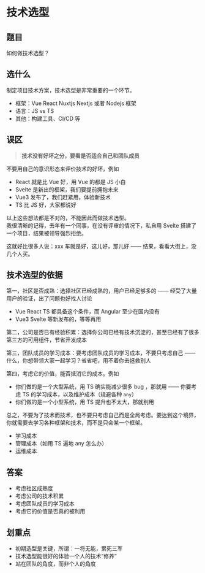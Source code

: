 # 技术选型

## 题目

如何做技术选型？

## 选什么

制定项目技术方案，技术选型是非常重要的一个环节。

- 框架：Vue React Nuxtjs Nextjs 或者 Nodejs 框架 
- 语言：JS vs TS
- 其他：构建工具、CI/CD 等

## 误区

> **技术没有好坏之分，要看是否适合自己和团队成员**

不要用自己的意识形态来评价技术的好坏，例如
- React 就是比 Vue 好，用 Vue 的都是 JS 小白
- Svelte 是新出的框架，我们要提前拥抱未来
- Vue3 发布了，我们赶紧用，体验新技术
- TS 比 JS 好，大家都说好

以上这些想法都是不对的，不能因此而做技术选型。<br>
我很清晰的记得，去年有一个同事，在没有评审的情况下，私自用 Svelte 搭建了一个项目，结果被领导强烈拒绝。

这就好比很多人说：xxx 车就是好，这儿好，那儿好 —— 结果，看看大街上，没几个人买。

## 技术选型的依据

第一，社区是否成熟：选择社区已经成熟的，用户已经足够多的 —— 经受了大量用户的验证，出了问题也好找人讨论
- Vue React TS 都具备这个条件，而 Angular 至少在国内没有
- Vue3 Svelte 等新发布的，等等再用

第二，公司是否已有经验积累：选择你公司已经有技术沉淀的，甚至已经有了很多第三方的可用组件，节省开发成本

第三，团队成员的学习成本：要考虑团队成员的学习成本，不要只考虑自己 —— 什么，你想带领大家一起学习？省省吧，用不着你去拯救别人

第四，考虑它的价值，能否抵消它的成本。例如
- 你们做的是一个大型系统，用 TS 确实能减少很多 bug ，那就用 —— 你要考虑 TS 的学习成本，以及维护成本（规避各种 `any`）
- 你们做的是一个小型系统，用 TS 提升也不太大，那就别用

总之，不要为了技术而技术，也不要只考虑自己而是全局考虑。要达到这个境界，你就需要去学习各种框架和技术，而不是只会某一个框架。

- 学习成本
- 管理成本（如用 TS 遍地 any 怎么办）
- 运维成本

## 答案

- 考虑社区成熟度
- 考虑公司的技术积累
- 考虑团队成员的学习成本
- 考虑它的价值是否真的被利用

## 划重点

- 初期选型是关键，所谓：一将无能，累死三军
- 技术选型能很好的体验一个人的技术“修养”
- 站在团队的角度，而非个人的角度

